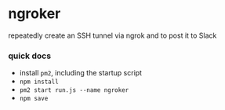 # ngroker

repeatedly create an SSH tunnel via ngrok and to post it to Slack

### quick docs

- install `pm2`, including the startup script
- `npm install`
- `pm2 start run.js --name ngroker`
- `npm save`


